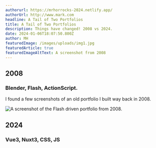 ```yaml
---
authorurl: https://mrhorrocks-2024.netlify.app/
authorUrl: http://www.mark.com
headline: A Tail of Two Portfolios
title: A Tail of Two Portfolios
description: Things have changed! 2008 vs 2024.
date: 2024-01-06T18:07:50.800Z
author: MH
featuredImage: /images/uploads/img1.jpg
featuredArticle: true
featuredImageAltText: A screenshot from 2008
---
```

## 2008

### Blender, Flash, ActionScript.

I found a few screenshots of an old portfolio I built way back in 2008.

![A screenshot of the Flash driven portfolio from 2008.](/images/uploads/portfolio-2008.jpg "A screenshot of the Flash driven portfolio from 2008.")

## 2024

### Vue3, Nuxt3, CSS, JS